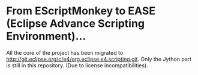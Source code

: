 From EScriptMonkey to EASE (Eclipse Advance Scripting Environment)...
=============

All the core of the project has been migrated to http://git.eclipse.org/c/e4/org.eclipse.e4.scripting.git.
Only the Jython part is still in this repository. (Due to license incompatibilities).

